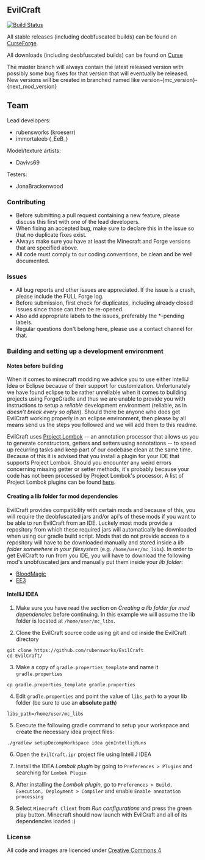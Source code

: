 ## EvilCraft

[![Build Status](https://travis-ci.org/CyclopsMC/EvilCraft.svg?branch=master-1.8)](https://travis-ci.org/rubensworks/EvilCraft)

All stable releases (including deobfuscated builds) can be found on [CurseForge](http://minecraft.curseforge.com/mc-mods/74610-evilcraft/files).

All downloads (including deobfuscated builds) can be found on [Curse](http://minecraft.curseforge.com/mc-mods/74610-evilcraft/files)

The master branch will always contain the latest released version with possibly some bug fixes for that version that will eventually be released.
New versions will be created in branched named like version-{mc_version}-{next_mod_version}

## Team
Lead developers:
 * rubensworks (kroeserr)
 * immortaleeb (\_EeB\_)

Model/texture artists:
 * Davivs69

Testers:
 * JonaBrackenwood

### Contributing
* Before submitting a pull request containing a new feature, please discuss this first with one of the lead developers.
* When fixing an accepted bug, make sure to declare this in the issue so that no duplicate fixes exist.
* Always make sure you have at least the Minecraft and Forge versions that are specified above.
* All code must comply to our coding conventions, be clean and be well documented.

### Issues
* All bug reports and other issues are appreciated. If the issue is a crash, please include the FULL Forge log.
* Before submission, first check for duplicates, including already closed issues since those can then be re-opened.
* Also add appropriate labels to the issues, preferably the *-pending labels.
* Regular questions don't belong here, please use a contact channel for that.

### Building and setting up a development environment

#### Notes before building
When it comes to minecraft modding we advice you to use either IntelliJ Idea or Eclipse because of their support for customization. Unfortunately we have found eclipse to be rather unreliable when it comes to building projects using ForgeGradle and thus we are unable to provide you with instructions to setup a _reliable_ development environment (reliable, as in _doesn't break every so often_). Should there be anyone who does get EvilCraft working properly in an eclipse environment, then please by all means send us the steps you followed and we will add them to this readme.

EvilCraft uses [Project Lombok](http://projectlombok.org/) -- an annotation processor that allows us you to generate constructors, getters and setters using annotations -- to speed up recurring tasks and keep part of our codebase clean at the same time. Because of this it is advised that you install a plugin for your IDE that supports Project Lombok. Should you encounter any weird errors concerning missing getter or setter methods, it's probably because your code has not been processed by Project Lombok's processor. A list of Project Lombok plugins can be found [here](http://projectlombok.org/download.htm).

#### Creating a lib folder for mod dependencies
EvilCraft provides compatibility with certain mods and because of this, you will require the deobfuscated jars and/or api's of these mods if you want to be able to run EvilCraft from an IDE. Luckely most mods provide a repository from which these required jars will automatically be downloaded when using our gradle build script. Mods that do not provide access to a repository will have to be downloaded manually and stored inside a _lib folder somewhere in your filesystem_ (e.g. `/home/user/mc_libs`).
In order to get EvilCraft to run from you IDE, you will have to download the following mod's unobfuscated jars and manually put them inside your _lib folder_:

 - [BloodMagic](https://www.dropbox.com/sh/0aqvalqobu61t44/AADZq-GuoDeuNzgg6zueVM_Ca)
 - [EE3](http://minecraft.curseforge.com/mc-mods/65509-ee3/files)

#### IntelliJ IDEA
1. Make sure you have read the section on _Creating a lib folder for mod dependencies_ before continuing. In this example we will assume the lib folder is located at `/home/user/mc_libs`.

2. Clone the EvilCraft source code using git and cd inside the EvilCraft directory

  ```
  git clone https://github.com/rubensworks/EvilCraft
  cd EvilCraft/
  ```

3. Make a copy of `gradle.properties_template` and name it `gradle.properties`

  ```
  cp gradle.properties_template gradle.properties
  ```

4. Edit `gradle.properties` and point the value of `libs_path` to a your lib folder (be sure to use an **absolute path**)

  ```
  libs_path=/home/user/mc_libs
  ```

5. Execute the following gradle command to setup your workspace and create the necessary idea project files:

  ```
  ./gradlew setupDecompWorkspace idea genIntellijRuns
  ```

6. Open the `EvilCraft.ipr` project file using IntelliJ IDEA

7. Install the IDEA _Lombok plugin_ by going to `Preferences > Plugins` and searching for `Lombok Plugin`

8. After installing the _Lombok plugin_, go to `Preferences > Build, Execution, Deployment > Compiler` and enable `Enable annotation processing`

9. Select `Minecraft Client` from _Run configurations_ and press the green play button. Minecraft should now launch with EvilCraft and all of its dependencies loaded :)

### License
All code and images are licenced under [Creative Commons 4](http://creativecommons.org/licenses/by/4.0/)
